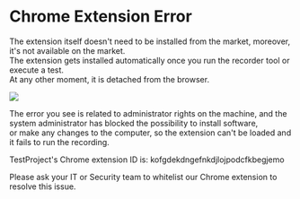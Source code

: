 # Chrome Extension Error

The extension itself doesn't need to be installed from the market, moreover, it's not available on the market.\
﻿The extension gets installed automatically once you run the recorder tool or execute a test.\
﻿At any other moment, it is detached from the browser.

![](https://downloads.intercomcdn.com/i/o/204306218/35d73d824e0b2e8fd67c7245/image004.jpg)

The error you see is related to administrator rights on the machine, and the system administrator has blocked the possibility to install software,\
﻿or make any changes to the computer, so the extension can't be loaded and it fails to run the recording.

TestProject's Chrome extension ID is: kofgdekdngefnkdjlojpodcfkbegjemo

Please ask your IT or Security team to whitelist our Chrome extension to resolve this issue.

